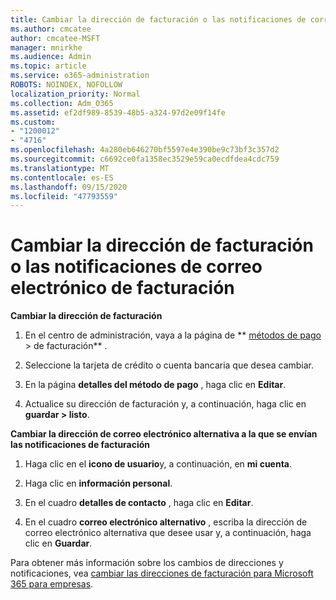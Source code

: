 ```yaml
---
title: Cambiar la dirección de facturación o las notificaciones de correo electrónico de facturación
ms.author: cmcatee
author: cmcatee-MSFT
manager: mnirkhe
ms.audience: Admin
ms.topic: article
ms.service: o365-administration
ROBOTS: NOINDEX, NOFOLLOW
localization_priority: Normal
ms.collection: Adm_O365
ms.assetid: ef2df989-8539-48b5-a324-97d2e09f14fe
ms.custom:
- "1200012"
- "4716"
ms.openlocfilehash: 4a280eb646270bf5597e4e390be9c73bf3c357d2
ms.sourcegitcommit: c6692ce0fa1358ec3529e59ca0ecdfdea4cdc759
ms.translationtype: MT
ms.contentlocale: es-ES
ms.lasthandoff: 09/15/2020
ms.locfileid: "47793559"
---
```

# <a name="change-billing-address-or-billing-email-notifications"></a>Cambiar la dirección de facturación o las notificaciones de correo electrónico de facturación

**Cambiar la dirección de facturación**

1. En el centro de administración, vaya a la página de ** [métodos de pago](https://go.microsoft.com/fwlink/p/?linkid=2018806) > de facturación** .

2. Seleccione la tarjeta de crédito o cuenta bancaria que desea cambiar.

3. En la página **detalles del método de pago** , haga clic en **Editar**.

4. Actualice su dirección de facturación y, a continuación, haga clic en **guardar > listo**.

**Cambiar la dirección de correo electrónico alternativa a la que se envían las notificaciones de facturación** 

1. Haga clic en el **icono de usuario**y, a continuación, en **mi cuenta**.

2. Haga clic en **información personal**.

3. En el cuadro **detalles de contacto** , haga clic en **Editar**.

4. En el cuadro **correo electrónico alternativo** , escriba la dirección de correo electrónico alternativa que desee usar y, a continuación, haga clic en **Guardar**.

Para obtener más información sobre los cambios de direcciones y notificaciones, vea [cambiar las direcciones de facturación para Microsoft 365 para empresas](https://docs.microsoft.com/microsoft-365/commerce/billing-and-payments/change-your-billing-addresses?view=o365-worldwide).
